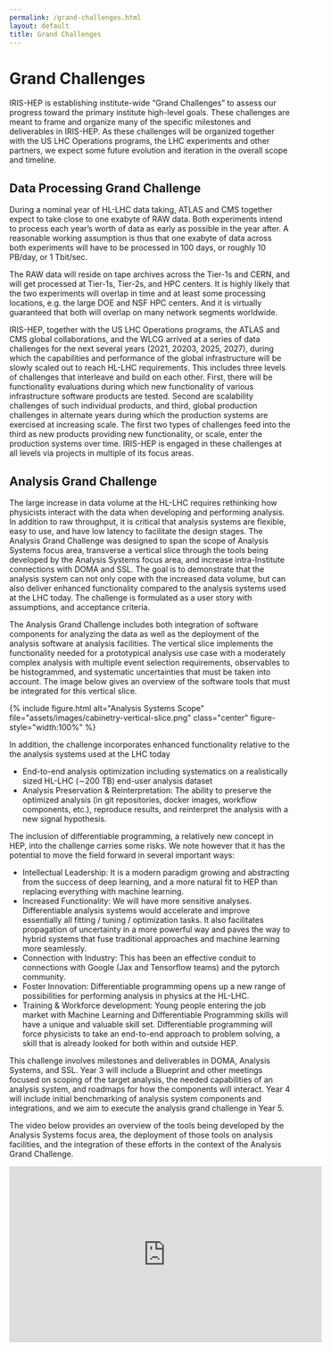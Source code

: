 ```yaml
---
permalink: /grand-challenges.html
layout: default
title: Grand Challenges
---
```


# Grand Challenges

IRIS-HEP is establishing institute-wide “Grand Challenges” to assess our progress toward the primary institute high-level goals. These challenges are meant to frame and organize many of the specific milestones and deliverables in IRIS-HEP. As these challenges will be organized together with the US LHC Operations programs, the LHC experiments and other partners, we expect some future evolution and iteration in the overall scope and timeline.

## Data Processing Grand Challenge

During a nominal year of HL-LHC data taking, ATLAS and CMS together expect to take close to one exabyte of RAW data. Both experiments intend to process each year’s worth of data as early as possible in the year after. A reasonable working assumption is thus that one exabyte of data across both experiments will have to be processed in 100 days, or roughly 10 PB/day, or 1 Tbit/sec.

The RAW data will reside on tape archives across the Tier-1s and CERN, and will get processed at Tier-1s, Tier-2s, and HPC centers. It is highly likely that the two experiments will overlap in time and at least some processing locations, e.g. the large DOE and NSF HPC centers. And it is virtually guaranteed that both will overlap on many network segments worldwide.

IRIS-HEP, together with the US LHC Operations programs, the ATLAS and CMS global collaborations, and the WLCG
arrived at a series of data challenges for the next several years (2021, 20203, 2025, 2027),
during which the capabilities and performance of the global infrastructure will be slowly scaled out to reach HL-LHC requirements.
This includes three levels of challenges that interleave and build on each other.
First, there will be functionality evaluations during which new functionality of various infrastructure software products are tested.
Second are scalability challenges of such individual products,
and third, global production challenges in alternate years during which the production systems are exercised at increasing scale.
The first two types of challenges feed into the third as new products providing new functionality, or scale,
enter the production systems over time.
IRIS-HEP is engaged in these challenges at all levels via projects in multiple of its focus areas.

## Analysis Grand Challenge

The large increase in data volume at the HL-LHC requires rethinking how physicists interact with the data when developing and performing analysis. In addition to raw throughput, it is critical that analysis systems are flexible, easy to use, and have low latency to facilitate the design stages. The Analysis Grand Challenge was designed to span the scope of Analysis Systems focus area, transverse a vertical slice through the tools being developed by the Analysis Systems focus area, and increase intra-Institute connections with DOMA and SSL. The goal is to demonstrate that the analysis system can not only cope with the increased data volume, but can also deliver enhanced functionality compared to the analysis systems used at the LHC today. The challenge is formulated as a user story with assumptions, and acceptance criteria.

The Analysis Grand Challenge includes both integration of software components for analyzing the data as well as the deployment of the analysis software at analysis facilities. The vertical slice implements the functionality needed for a prototypical analysis use case with a moderately complex analysis with multiple event selection requirements, observables to be histogrammed, and systematic uncertainties that must be taken into account. The image below gives an overview of the software tools that must be integrated for this vertical slice.

{% include figure.html
  alt="Analysis Systems Scope"
  file="assets/images/cabinetry-vertical-slice.png"
  class="center"
  figure-style="width:100%"
%}


In addition, the challenge incorporates enhanced functionality relative to the  the analysis systems used at the LHC today
- End-to-end analysis optimization including systematics on a realistically sized HL-LHC (∼200 TB) end-user analysis dataset
- Analysis Preservation & Reinterpretation: The ability to preserve the optimized analysis (in git repositories, docker images, workflow components, etc.), reproduce results, and reinterpret the analysis with a new signal hypothesis.


The inclusion of differentiable programming, a relatively new concept in HEP, into the challenge carries some risks. We note however that it has the potential to move the field forward in several important ways:

- Intellectual Leadership: It is a modern paradigm growing and abstracting from the success of deep learning, and a more natural fit to HEP than replacing everything with machine learning.
- Increased Functionality: We will have more sensitive analyses. Differentiable analysis systems
would accelerate and improve essentially all fitting / tuning / optimization tasks. It also facilitates propagation of uncertainty in a more powerful way and paves the way to hybrid systems that fuse traditional approaches and machine learning more seamlessly.
- Connection with Industry: This has been an effective conduit to connections with Google (Jax and Tensorflow teams) and the pytorch community.
- Foster Innovation: Differentiable programming opens up a new range of possibilities for performing analysis in physics at the HL-LHC.
- Training & Workforce development: Young people entering the job market with Machine Learning and Differentiable Programming skills will have a unique and valuable skill set. Differentiable programming will force physicists to take an end-to-end approach to problem solving, a skill that is already looked for both within and outside HEP.

This challenge involves milestones and deliverables in DOMA, Analysis Systems, and SSL. Year 3 will include a Blueprint and other meetings focused on scoping of the target analysis, the needed capabilities of an analysis system, and roadmaps for how the components will interact. Year 4 will include initial benchmarking of analysis system components and integrations, and we aim to execute the analysis grand challenge in Year 5.


The video below provides an overview of the tools being developed by the Analysis Systems focus area, the deployment of those tools on analysis facilities, and the integration of these efforts in the context of the Analysis Grand Challenge.

<iframe width="560" height="315" src="https://www.youtube.com/embed/nDpk0tYOVlc" title="YouTube video player" frameborder="0" allow="accelerometer; autoplay; clipboard-write; encrypted-media; gyroscope; picture-in-picture" allowfullscreen></iframe>

<!-- NOT WANTING TO DELETE THIS YET
**User Story**: “The analyzer wants to optimize an analysis end-to-end for a targeted signal hypothesis (including systematics) on an HL-LHC sized dataset so that they can obtain sensitive observed results for that signal while still being able to later reinterpret the analysis for various signal hypotheses.”

### Assumptions

- The analyzer has 200 TB for background MC samples, a specific signal hypothesis to target for optimization, a placeholder for “observed data”, and multiple signal scenarios suitable for reinterpretation.
- The analyzer has a moderately complex LHC analysis with multiple selection regions, cuts, and variables to be histogrammed for input to a template analysis tool like that of pyhf.
- The analyzer has access to an analysis facility with ServiceX and SkyHook and 1500 cores. The number of cores estimate is based on the requirement of being able to do a full iteration of the analysis in 25 minutes: if each core can process @ 50 kHz each this gives 75MHz which would process 100B events @ 2kB/event (=200 TB) in 25 min. To optimize the result multiple iterations will have to be performed.

### Acceptance Criteria

- End-to-end analysis optimization including systematics on a realistically sized HL-LHC (∼200 TB) end-user analysis dataset + observed limit & reinterpretation afterburner
- End-to-end starts with the hand-off from DOMA via ServiceX and SkyHook. Specifications of regions, variables, and systematic variations declared using cabinetry and func adl. Use of ServiceX, SkyHook, Coffea to perform event selection and deliver histograms for the pyhf model.
12
- Optimize analysis by using automatic differentiation to compute the gradient of the optimization target (e.g. analysis sensitivity) with respect to the analysis parameters, which are back-propagated from from output of statistics tool, through pyhf running in fitting service, back to ServiceX running at analysis facility, and through the event selection and histogramming code.
- Once optimized and final analysis parameters are set, apply the analysis to “observed data” (may also be synthetic in reality) to obtain “observed limits”.
- End-to-end analysis optimization and results can be achieved in 24-72 hours with an analysis facility that has the anticipated HL-LHC capabilities
- Analysis Preservation & RECASTing: Preserve the optimized analysis (in git repositories, docker images, workflow components, etc.) and reproduce results and reinterpret the analysis with a new signal hypothesis.


-->
